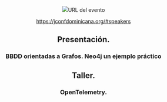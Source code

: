 <center><img src="jconf-sm-logo-2.png></center>
# JConf Dominicana. 2025.
Este repositorio contiene las presentaciones y el material que utilicé en el JConf Dominicana 2025, realizado el Julio 18-19, 2025. 
En Santo Domingo, República Dominicana

## URL del evento
https://jconfdominicana.org/#speakers

## Presentación.
### BBDD orientadas a Grafos. Neo4j un ejemplo práctico

## Taller.
### OpenTelemetry.
